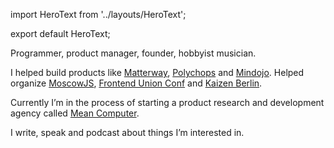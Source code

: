 import HeroText from '../layouts/HeroText';

export default HeroText;

Programmer, product manager, founder, hobbyist musician.

I helped build products like [Matterway](#Matterway),
[Polychops](#Polychops) and [Mindojo](#Mindojo).
Helped organize [MoscowJS](https://moscowjs.ru),
[Frontend Union Conf](http://frontend-union-conf.github.io/func2016/) and
[Kaizen Berlin](https://www.meetup.com/Kaizen-Berlin/).

Currently I’m in the process of starting a product research and
development agency called [Mean Computer](https://mean.computer).

I write, speak and podcast about things I’m interested in.
